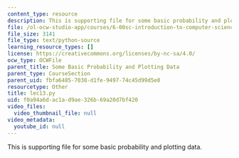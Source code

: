 ```yaml
---
content_type: resource
description: This is supporting file for some basic probability and plotting data.
file: /ol-ocw-studio-app/courses/6-00sc-introduction-to-computer-science-and-programming-spring-2011/f0a94a6dac1ad9ae326b69a20d7bf420_lec13.py
file_size: 3141
file_type: text/python-source
learning_resource_types: []
license: https://creativecommons.org/licenses/by-nc-sa/4.0/
ocw_type: OCWFile
parent_title: Some Basic Probability and Plotting Data
parent_type: CourseSection
parent_uid: fbfa6485-7038-d1fe-9497-74c45d99d5e0
resourcetype: Other
title: lec13.py
uid: f0a94a6d-ac1a-d9ae-326b-69a20d7bf420
video_files:
  video_thumbnail_file: null
video_metadata:
  youtube_id: null
---
```

This is supporting file for some basic probability and plotting data.